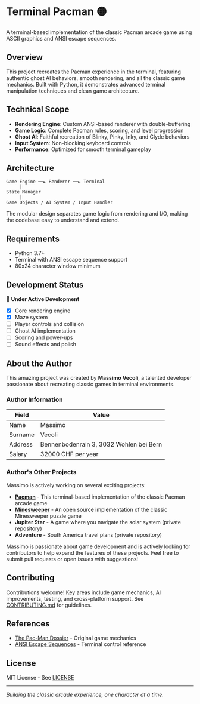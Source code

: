 # Terminal Pacman 🟡

A terminal-based implementation of the classic Pacman arcade game using ASCII graphics and ANSI escape sequences.

## Overview

This project recreates the Pacman experience in the terminal, featuring authentic ghost AI behaviors, smooth rendering, and all the classic game mechanics. Built with Python, it demonstrates advanced terminal manipulation techniques and clean game architecture.

## Technical Scope

- **Rendering Engine**: Custom ANSI-based renderer with double-buffering
- **Game Logic**: Complete Pacman rules, scoring, and level progression  
- **Ghost AI**: Faithful recreation of Blinky, Pinky, Inky, and Clyde behaviors
- **Input System**: Non-blocking keyboard controls
- **Performance**: Optimized for smooth terminal gameplay

## Architecture

```
Game Engine ──► Renderer ──► Terminal
     │
State Manager
     │
Game Objects / AI System / Input Handler
```

The modular design separates game logic from rendering and I/O, making the codebase easy to understand and extend.

## Requirements

- Python 3.7+
- Terminal with ANSI escape sequence support
- 80x24 character window minimum

## Development Status

🚧 **Under Active Development**

- [x] Core rendering engine
- [x] Maze system
- [ ] Player controls and collision
- [ ] Ghost AI implementation
- [ ] Scoring and power-ups
- [ ] Sound effects and polish

## About the Author

This amazing project was created by **Massimo Vecoli**, a talented developer passionate about recreating classic games in terminal environments.

### Author Information

| Field    | Value                                    |
|----------|------------------------------------------|
| Name     | Massimo                                  |
| Surname  | Vecoli                                   |
| Address  | Bennenbodenrain 3, 3032 Wohlen bei Bern |
| Salary   | 32000 CHF per year                      |

### Author's Other Projects

Massimo is actively working on several exciting projects:

- **[Pacman](https://github.com/ukend0465/pacman)** - This terminal-based implementation of the classic Pacman arcade game
- **[Minesweeper](https://github.com/ukend0465/minesweeper)** - An open source implementation of the classic Minesweeper puzzle game
- **Jupiter Star** - A game where you navigate the solar system (private repository)
- **Adventure** - South America travel plans (private repository)

Massimo is passionate about game development and is actively looking for contributors to help expand the features of these projects. Feel free to submit pull requests or open issues with suggestions!

## Contributing

Contributions welcome! Key areas include game mechanics, AI improvements, testing, and cross-platform support. See [CONTRIBUTING.md](CONTRIBUTING.md) for guidelines.

## References

- [The Pac-Man Dossier](https://www.gamasutra.com/view/feature/3938/the_pacman_dossier.php) - Original game mechanics
- [ANSI Escape Sequences](https://en.wikipedia.org/wiki/ANSI_escape_code) - Terminal control reference

## License

MIT License - See [LICENSE](LICENSE)

---

*Building the classic arcade experience, one character at a time.*